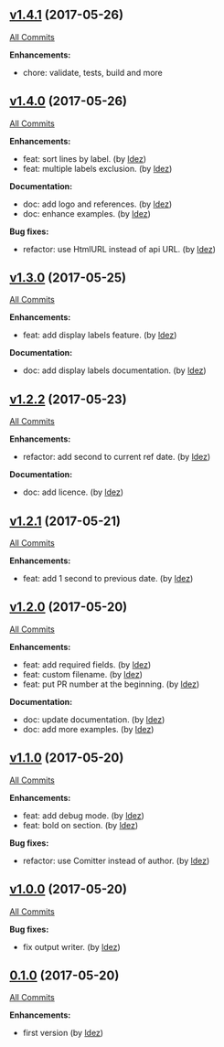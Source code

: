 ## [v1.4.1](https://github.com/ldez/gcg/tree/v1.4.1) (2017-05-26)
[All Commits](https://github.com/ldez/gcg/compare/v1.4.0...v1.4.1)

**Enhancements:**
* chore: validate, tests, build and more

## [v1.4.0](https://github.com/ldez/gcg/tree/v1.4.0) (2017-05-26)
[All Commits](https://github.com/ldez/gcg/compare/v1.3.0...v1.4.0)

**Enhancements:**
* feat: sort lines by label. (by [ldez](https://github.com/ldez))
* feat: multiple labels exclusion. (by [ldez](https://github.com/ldez))

**Documentation:**
* doc: add logo and references. (by [ldez](https://github.com/ldez))
* doc: enhance examples. (by [ldez](https://github.com/ldez))

**Bug fixes:**
* refactor: use HtmlURL instead of api URL. (by [ldez](https://github.com/ldez))


## [v1.3.0](https://github.com/ldez/gcg/tree/v1.3.0) (2017-05-25)
[All Commits](https://github.com/ldez/gcg/compare/v1.2.2...v1.3.0)

**Enhancements:**
* feat: add display labels feature. (by [ldez](https://github.com/ldez))

**Documentation:**
* doc: add display labels documentation. (by [ldez](https://github.com/ldez))


## [v1.2.2](https://github.com/ldez/gcg/tree/v1.2.2) (2017-05-23)
[All Commits](https://github.com/ldez/gcg/compare/v1.2.1...v1.2.2)

**Enhancements:**
* refactor: add second to current ref date. (by [ldez](https://github.com/ldez))

**Documentation:**
* doc: add licence. (by [ldez](https://github.com/ldez))


## [v1.2.1](https://github.com/ldez/gcg/tree/v1.2.1) (2017-05-21)
[All Commits](https://github.com/ldez/gcg/compare/v1.2.0...v1.2.1)

**Enhancements:**
* feat: add 1 second to previous date. (by [ldez](https://github.com/ldez))


## [v1.2.0](https://github.com/ldez/gcg/tree/v1.2.0) (2017-05-20)
[All Commits](https://github.com/ldez/gcg/compare/v1.1.0...v1.2.0)

**Enhancements:**
* feat: add required fields. (by [ldez](https://github.com/ldez))
* feat: custom filename. (by [ldez](https://github.com/ldez))
* feat: put PR number at the beginning. (by [ldez](https://github.com/ldez))

**Documentation:**
* doc: update documentation. (by [ldez](https://github.com/ldez))
* doc: add more examples. (by [ldez](https://github.com/ldez))


## [v1.1.0](https://github.com/ldez/gcg/tree/v1.1.0) (2017-05-20)
[All Commits](https://github.com/ldez/gcg/compare/v1.0.0...v1.1.0)

**Enhancements:**
* feat: add debug mode. (by [ldez](https://github.com/ldez))
* feat: bold on section. (by [ldez](https://github.com/ldez))

**Bug fixes:**
* refactor: use Comitter instead of author. (by [ldez](https://github.com/ldez))


## [v1.0.0](https://github.com/ldez/gcg/tree/v1.0.0) (2017-05-20)
[All Commits](https://github.com/ldez/gcg/compare/0.1.0...v1.0.0)

**Bug fixes:**
* fix output writer. (by [ldez](https://github.com/ldez))


## [0.1.0](https://github.com/ldez/gcg/tree/0.1.0) (2017-05-20)
[All Commits](https://github.com/ldez/gcg/compare/f30aedb...0.1.0)

**Enhancements:**
* first version (by [ldez](ht.tps://github.com/ldez))
